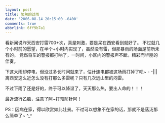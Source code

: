 ```yaml
---
layout: post
title: 匆匆的过雨
date: '2006-08-14 20:15:00 -0400'
comments: true
abbrlink: 6ff9b7a1
---
```

看新闻说昨天西安打雷700+次，真是刺激，要是呆在西安看到就好了。
不过就几个小时前的愿望，在半个+小时内实现了，虽然没有雷，但那暴雨的场面是前所未有的。
竟然将车的警报都打响了，一时间，小区内的警报声不断。精彩而华丽的伴奏。

下这大雨却停电，但没过多长时间就来了，估计连电都被这场雨打掉了吧~  - -|||
离西安这么近怎么没有打那么多雷呢？只有几次远山里的闷雷。

不过下雨了还是好的，终于可以降温了，天天那么热，要出人命的！！！

最近流行乙脑，注意了阿~打预防针阿！

  PS：因病在家，得以欣赏如此壮景。不过可以想象不在家的话，那就不是落汤那么简单了~  ^_^
